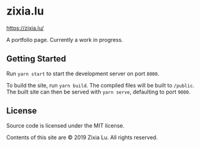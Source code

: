 # zixia.lu

https://zixia.lu/

A portfolio page. Currently a work in progress.

## Getting Started

Run `yarn start` to start the development server on port `8000`.

To build the site, run `yarn build`. The compiled files will be built to `/public`. The built site can then be served with `yarn serve`, defaulting to port `9000`.

## License

Source code is licensed under the MIT license.

Contents of this site are © 2019 Zixia Lu. All rights reserved.

